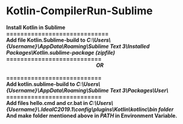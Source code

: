 # Kotlin-CompilerRun-Sublime<br>
<b>
  Install Kotlin in Sublime<br>
=============================<br>
Add file Kotlin.Sublime-build to <i> C:\Users\{Username}\AppData\Roaming\Sublime Text 3\Installed Packages\Kotlin.sublime-package (zipfile)</i><br>
  ===========================<br>
 <center><i>OR<b></i></b></center><br>
  ===========================<br>
Add kotlin.sublime-build to <i>C:\Users\{Username}\AppData\Roaming\Sublime Text 3\Packages\User\</i><br>
  ===========================<br>
Add files hello.cmd and cr.bat in <i>C:\Users\{Username}\.IdeaIC2019.1\config\plugins\Kotlin\kotlinc\bin folder</i><br>
And make folder mentioned above  in <i>PATH</i> in Environment Variable.</b>
